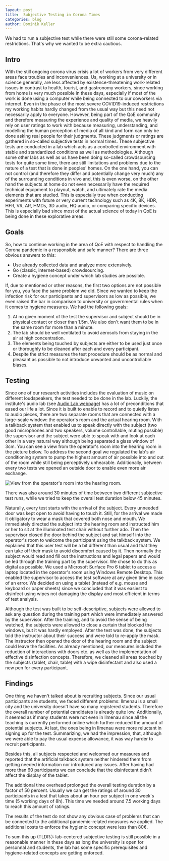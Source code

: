 ```yaml
---
layout: post
title:  Subjective Testing in Corona Times
categories: blog
author: Dominik Keller
---
```

We had to run a subjective test while there were still some corona-related restrictions.
That's why we wanted to be extra cautious.

## Intro
With the still ongoing corona virus crisis a lot of workers from very different areas face troubles and inconveniences. <!--- While every single one counts, some are hit harder than others and have to deal with working from home, working short-time or even losing their jobs while managing their kids who can't go to school and living life in a very unusual and troubling way. -->
Us, working at a university or in science generally, are less affected by existence-threatening work-related issues in contrast to health, tourist, and gastronomy workers, since working from home is very much possible in these days, especially if most of the work is done using a computer while being connected to our coworkers via internet.
Even in the phase of the most severe COVID19-induced restrictions my working habits hardly changed from the usual way but this need not necessarily apply to everyone.
However, being part of the QoE community and therefore measuring the experience and quality of media, we heavily rely on user ratings to work with because measuring, understanding, and modelling the human perception of media of all kind and form can only be done asking real people for their judgments.
These judgments or ratings are gathered in so-called subjective tests in normal times. These subjective tests are conducted in a lab which acts as a controlled environment with stable and standardized conditions as well as methodologies.
Although some other labs as well as us have been doing so-called crowdsourcing tests for quite some time, there are still limitations and problems due to the nature of a test that is done in peoples' homes.
On the one hand, you can not control (and therefore they differ and potentially change very much) any of the surrounding conditions in vivo and, this is even worse, on the other hand the subjects at home do not even necessarily have the required technical equipment to playout, watch, and ultimately rate the media elements that are studied.
This is especially true when conducting experiments with future or very current technology such as 4K, 8K, HDR, HFR, VR, AR, HMDs, 3D audio, HQ audio, or comparing specific devices.
This is especially bad since most of the actual science of today in QoE is being done in these explorative areas.

## Goals
So, how to continue working in the area of QoE with respect to handling the Corona pandemic in a responsible and safe manner?
There are three obvious answers to this:
- Use already collected data and analyze more extensively.
- Go (classic, internet-based) crowdsourcing.
- Create a hygiene concept under which lab studies are possible.

If, due to mentioned or other reasons, the first two options are not possible for you, you face the same problem we did. Since we wanted to keep the infection risk for our participants and supervisors as low as possible, we even raised the bar in comparison to university or governmental rules when it comes to hygiene measures.
We had the following goals:
1. At no given moment of the test the supervisor and subject should be in physical contact or closer than 1.5m. We also don't want them to be in the same room for more than a minute.
2. The lab should be well ventilated to avoid aerosols from staying in the air at high concentration.
3. The elements being touched by subjects are either to be used just once or thoroughly to be cleaned after each and every participant.
4. Despite the strict measures the test procedure should be as normal and pleasant as possible to not introduce unwanted and uncontrollable biases.

## Testing
Since one of our research activities includes the evaluation of music on different loudspeakers, the test needed to be done in the lab. Luckily, the institute's audio lab (see [Audio Lab webpage](https://www.tu-ilmenau.de/en/institute-for-media-technology/the-institute/equipment/audio-lab/)) has a lot of preconditions that eased our life a lot.
Since it is built to enable to record and to quietly listen to audio pieces, there are two separate rooms that are connected with a large-scale window: the operator's room and the actual hearing room.
With a talkback system that enabled us to speak directly with the subject (two good microphones and two speakers, volume controllable, muting possible) the supervisor and the subject were able to speak with and look at each other in a very natural way although being separated a glass window of 3cm.
You can see a view from the operator's room into the hearing room in the picture below.
To address the second goal we regulated the lab's air conditioning system to pump the highest amount of air possible into and out of the room while still being perceptively unhearable.
Additionally, between every two tests we opened an outside door to enable even more air exchange.

![View from the operator's room into the hearing room.](https://i.imgur.com/IWENfxp.jpg)

There was also around 30 minutes of time between two different subjective test runs, while we tried to keep the overall test duration below 45 minutes.

Naturally, every test starts with the arrival of the subject.
Every unneeded door was kept open to avoid having to touch it.
Still, for the arrival we made it obligatory to wear a mask that covered both nose and mouth.
We immediately directed the subject into the hearing room and instructed him or her to sit at the illuminated test chair without further ado.
Then the supervisor closed the door behind the subject and sat himself into the operator's room to welcome the participant using the talkback system.
We explained that this user test will be a bit different than usual and that they can take off their mask to avoid discomfort caused by it.
Then normally the subject would read and fill out the instructions and legal papers and would be led through the training part by the supervisor.
We chose to do this as digital as possible.
We used a Microsoft Surface Pro 6 tablet to access a laptop located in the operator's room using Windows Remote Desktop.
This enabled the supervisor to access the test software at any given time in case of an error.
We decided on using a tablet (instead of e.g. mouse and keyboard or paper sheets) since we concluded that it was easiest to disinfect using wipes not damaging the display and most efficient in terms of test analysis.

Although the test was built to be self-descriptive, subjects were allowed to ask any question during the training part which were immediately answered by the supervisor.
After the training, and to avoid the sense of being watched, the subjects were allowed to close a curtain that blocked the windows, but it was hardly employed.
After the test was done, the subjects told the instructor about their success and were told to re-apply the mask.
The instructor then opened the door of the hearing room and the subject could leave the facilities.
As already mentioned, our measures included the reduction of interactions with doors etc. as well as the implementation of effective disinfection concepts.
Therefore, we cleaned all areas touched by the subjects (tablet, chair, table) with a wipe disinfectant and also used a new pen for every participant.

## Findings
One thing we haven't talked about is recruiting subjects.
Since our usual participants are students, we faced different problems: Ilmenau is a small city and the university doesn't have so many registered students.
Therefore the overall number of potential candidates is already quite low.
Additionally, it seemed as if many students were not even in Ilmenau since all the teaching is currently performed online which further reduced the amount of potential subjects.
At last, the ones being in Ilmenau were more reluctant in signing up for the test.
Summarizing, we had the impression, that, although we were able to pay the usual expense allowance, it was way harder to recruit participants.

Besides this, all subjects respected and welcomed our measures and reported that the artificial talkback system neither hindered them from getting needed information nor introduced any issues.
After having had more than 60 participants we can conclude that the disinfectant didn't affect the display of the tablet.

The additional time overhead prolonged the overall testing duration by a factor of 50 percent.
Usually we can get the ratings of around 30 participants in a test that takes about an hour per subject in one week's time (5 working days of 8h).
This time we needed around 7.5 working days to reach this amount of ratings.

The results of the test do not show any obvious case of problems that can be connected to the additional pandemic-related measures we applied.
The additional costs to enforce the hygienic concept were less than 80€.

To sum this up (TLDR:): lab-centered subjective testing is still possible in a reasonable manner in these days as long the university is open for personnal and students, the lab has some specific prerequisites and hygiene-related concepts are getting enforced.

